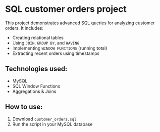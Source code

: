 # SQL customer orders project


This project demonstrates advanced SQL queries for analyzing customer orders. It includes:

- Creating relational tables  
- Using `JOIN`, `GROUP BY`, and `HAVING`  
- Implementing `WINDOW FUNCTIONS` (running total)  
- Extracting recent orders using timestamps  


## Technologies used:
- MySQL
- SQL Window Functions
- Aggregations & Joins


## How to use:
1. Download `customer_orders.sql`
2. Run the script in your MySQL database
